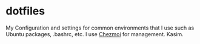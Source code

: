 # dotfiles
My Configuration and settings for common environments that I use such as Ubuntu packages, .bashrc, etc.
I use [Chezmoi](https://www.chezmoi.io/) for management. Kasim.
